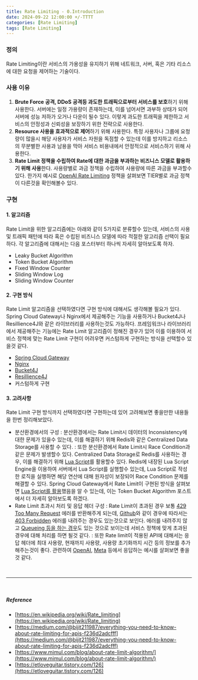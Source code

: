 ```yaml
---
title: Rate Limiting - 0.Introduction
date: 2024-09-22 12:00:00 +/-TTTT
categories: [Rate Limiting]
tags: [Rate Limiting]
---
```

### **정의**
Rate Limiting이란 서비스의 가용성을 유지하기 위해 네트워크, 서버, 혹은 기타 리소스에 대한 요청을 제어하는 기술이다.

### **사용 이유**
1. **Brute Force 공격, DDoS 공격등 과도한 트래픽으로부터 서비스를 보호**하기 위해 사용한다. 서버에는 일정 가용량이 존재하는데, 이를 넘어서면 과부하 상태가 되어 서버에 성능 저하가 오거나 다운이 될수 있다. 이렇게 과도한 트래픽을 제한하고 서비스의 안정성과 신뢰성을 보장하기 위한 전략으로 사용한다. 
2. **Resource 사용을 효과적으로 제어**하기 위해 사용한다. 특정 사용자나 그룹에 요청량이 많을시 해당 사용자가 서비스 자원을 독점할 수 있는데 이를 방지하고 리소스의 무분별한 사용과 남용을 막아 서비스 비용내에서 안정적으로 서비스하기 위해 사용한다.
3. **Rate Limit 정책을 수립하여 Rate에 대한 과금을 부과하는 비즈니스 모델로 활용하기 위해 사용**한다. 사용량별로 과금 정책을 수립하여 사용량에 따른 과금을 부과할수 있다. 한가지 예시로 [OpenAI Rate Limiting](https://platform.openai.com/docs/guides/rate-limits) 정책을 살펴보면 TIER별로 과금 정책이 다른것을 확인해볼수 있다. 

### **구현**
#### 1. 알고리즘
Rate Limit을 위한 알고리즘에는 아래와 같이 5가지로 분류할수 있는데, 서비스의 사용 및 트래픽 패턴에 따라 혹은 수립된 비즈니스 모델에 따라 적절한 알고리즘 선택이 필요하다. 각 알고리즘에 대해서는 다음 포스터부터 하나씩 자세히 알아보도록 하자.
- Leaky Bucket Algorithm
- Token Bucket Algorithm
- Fixed Window Counter
- Sliding Window Log
- Sliding Window Counter

#### 2. 구현 방식 
Rate Limit 알고리즘을 선택하였다면 구현 방식에 대해서도 생각해볼 필요가 있다. Spring Cloud Gateway나 Nginx에서 제공해주는 기능을 사용하거나 Bucket4J나 Resillience4J와 같은 라이브러리를 사용하는것도 가능하다. 프레임워크나 라이브러리에서 제공해주는 기능에는 Rate Limit 알고리즘이 정해진 경우가 있어 이를 이용하여 서비스 정책에 맞는 Rate Limit 구현이 어려우면 커스텀하게 구현하는 방식을 선택할수 있을것 같다.
- [Spring Cloud Gateway](https://docs.spring.io/spring-cloud-gateway/reference/spring-cloud-gateway/gatewayfilter-factories/requestratelimiter-factory.html)
- [Nginx](https://blog.nginx.org/blog/rate-limiting-nginx)
- [Bucket4J](https://www.baeldung.com/spring-bucket4j)
- [Resillience4J](https://resilience4j.readme.io/docs/ratelimiter)
- 커스텀하게 구현

#### 3. 고려사항
Rate Limit 구현 방식까지 선택하였다면 구현하는데 있어 고려해보면 좋을만한 내용들을 한번 정리해보았다.
- 분산환경에서의 구성
: 분산환경에서는 Rate Limit시 데이터의 Inconsistency에 대한 문제가 있을수 있는데, 이를 해결하기 위해 Redis와 같은 Centralized Data Storage를 사용할 수 있다.
: 또한 분산환경에서 Rate Limit시 Race Condition과 같은 문제가 발생할수 있다. Centralized Data Storage로 Redis를 사용하는 경우, 이를 해결하기 위해 [Lua Script](https://redis.io/docs/latest/develop/interact/programmability/eval-intro/)를 활용할수 있다. Redis에 내장된 Lua Script Engine을 이용하여 서버에서 Lua Script를 실행할수 있는데, Lua Script로 작성한 로직을 실행하면 해당 연산에 대해 원자성이 보장되어 Race Condition 문제를 해결할 수 있다. Spring Cloud Gateway에서 Rate Limit이 구현된 방식을 살펴보면 [Lua Script를 활용](https://github.com/spring-cloud/spring-cloud-gateway/blob/main/spring-cloud-gateway-server/src/main/resources/META-INF/scripts/request_rate_limiter.lua)했음을 알 수 있는데, 이는 Token Bucket Algorithm 포스트에서 더 자세히 알아보도록 하겠다.
- Rate Limit 초과시 처리 및 응답 헤더 구성
: Rate Limit이 초과된 경우 보통 [429 Too Many Request](https://developer.mozilla.org/en-US/docs/Web/HTTP/Status/429) 에러를 반환해주게 되는데, [Github](https://docs.github.com/en/rest/using-the-rest-api/rate-limits-for-the-rest-api?apiVersion=2022-11-28)와 같이 경우에 따라서는 [403 Forbidden](https://developer.mozilla.org/en-US/docs/Web/HTTP/Status/403) 에러를 내려주는 경우도 있는것으로 보인다. 에러를 내려주지 않고 [Queueing 등을 하는 경우](https://blogs.halodoc.io/taming-the-traffic-redis-and-lua-powered-sliding-window-rate-limiter-in-action/)도 있는 것으로 보이는데 서비스 정책에 맞게 초과된 경우에 대해 처리를 하면 될것 같다.
: 또한 Rate limit이 적용된 API에 대해서는 응답 헤더에 최대 사용량, 현재까지 사용량, 사용량 초기화까지 시간 등의 정보를 추가해주는것이 좋다. 관련하여 [OpenAI](https://platform.openai.com/docs/guides/rate-limits/rate-limits-in-headers), [Meta](https://developers.facebook.com/docs/graph-api/overview/rate-limiting/#--) 등에서 응답하는 예시를 살펴보면 좋을것 같다.

<br>

---

<br>

##### Reference
- [https://en.wikipedia.org/wiki/Rate_limiting](https://en.wikipedia.org/wiki/Rate_limiting)
- [https://medium.com/@bijit211987/everything-you-need-to-know-about-rate-limiting-for-apis-f236d2adcfff](https://medium.com/@bijit211987/everything-you-need-to-know-about-rate-limiting-for-apis-f236d2adcfff)
- [https://www.mimul.com/blog/about-rate-limit-algorithm/](https://www.mimul.com/blog/about-rate-limit-algorithm/)
- [https://etloveguitar.tistory.com/126](https://etloveguitar.tistory.com/126)
